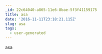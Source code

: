 ```yaml
---
_id: 22c64040-a865-11e6-8bae-5f3f41159175
title: asa
date: '2016-11-11T23:18:21.115Z'
slug: asa
tags:
  - user-generated
---
```

asa
